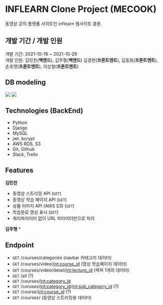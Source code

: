 
# INFLEARN Clone Project (MECOOK)
  동영상 강의 플랫폼 사이트인 inflearn 웹사이트 클론.

## 개발 기간 / 개발 인원
  개발 기간: 2021-10-18 ~ 2021-10-29
  <br>
  개발 인원: 김민찬(**백엔드**), 김주형(**백엔드**)
  김경현(**프론트엔트**), 김동휘(**프론트엔트**), 손호영(**프론트엔트**), 이상철(**프론트엔트**)
  
## DB modeling

<img src="https://postfiles.pstatic.net/MjAyMTEwMzBfMjc2/MDAxNjM1NTc1MTkzNTcx.MhGhVuEczWb8Q1jw1yjCDhchxGWykIcc5vzxcjUpMcQg.MfxufIrupy7msmjW8aOgZbU3BKQXyKU4JfDsKwNYHiYg.PNG.km0192/%EC%8A%A4%ED%81%AC%EB%A6%B0%EC%83%B7_2021-10-30_%EC%98%A4%ED%9B%84_3.26.30.png?type=w966">
<img src="https://postfiles.pstatic.net/MjAyMTEwMzBfMjI3/MDAxNjM1NTc1MTY3NjQ1.kFDsH5jkFVmLGvWiSki1bMlv3RihqbWtHW6PXd6jlG4g.c0SknOUPm50BuP5wchYQkO4-rOJctJtwNUufdSt0010g.PNG.km0192/%EC%8A%A4%ED%81%AC%EB%A6%B0%EC%83%B7_2021-10-30_%EC%98%A4%ED%9B%84_3.26.02.png?type=w966">


## Technologies (BackEnd)
* Python
* Django
* MySQL
* jwt, bcrypt
* AWS RDS, S3
* Git, Github
* Slack, Trello

## Features
**김민찬**
* 동영상 스트리밍 API (``GET``)
* 동영상 학습 페이지 API (``GET``)
* 상품 이미지 API (AWS S3) (``GET``)
* 학습완료 영상 표시 (``GET``)
* 쿼리파라미터 없이 URL 파라미터만으로 처리


**김주형**
* 


## Endpoint
* ``GET`` /courses/categories (navbar 카테고리 데이터)
* ``GET`` /courses/video/<int:course_id> (영상 학습페이지 데이터)
* ``GET`` /courses/video/detail/<int:lecture_id> (렉쳐 1개의 데이터)
* ``GET`` /all (?)
* ``GET`` /courses/<int:category_id>
* ``GET`` /coruses/<int:category_id>/<int:sub_category_id> (?)
* ``GET`` /course/<int:course_id> (?)
* ``GET`` /courses/<path> (동영상 스트리밍용 데이터)
